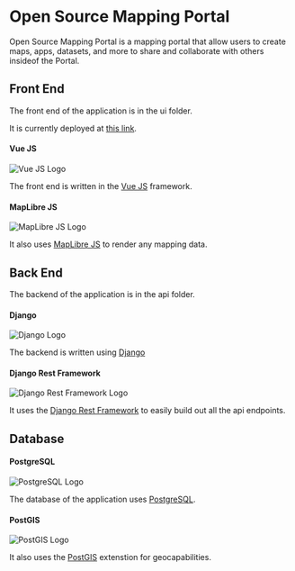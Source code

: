 # Open Source Mapping Portal

Open Source Mapping Portal is a mapping portal that allow users to create maps, apps, datasets, and more to share and collaborate with others insideof the Portal.  


## Front End

The front end of the application is in the ui folder. 

It is currently deployed at [this link](https://mapping-portal-mkeller3.cloud.okteto.net/).


#### Vue JS
![Vue JS Logo](https://avatars.githubusercontent.com/u/6128107?s=200&v=4)

The front end is written in the [Vue JS](https://github.com/vuejs/vue) framework. 


#### MapLibre JS 
![MapLibre JS Logo](https://avatars.githubusercontent.com/u/75709127?s=200&v=4)

It also uses [MapLibre JS](https://github.com/maplibre/maplibre-gl-js) to render any mapping data.


## Back End
The backend of the application is in the api folder. 

#### Django

![Django Logo](https://avatars.githubusercontent.com/u/27804?s=200&v=4)

The backend is written using [Django](https://github.com/django/django) 

#### Django Rest Framework
![Django Rest Framework Logo](https://www.django-rest-framework.org/img/logo.png)


It uses the [Django Rest Framework](https://github.com/encode/django-rest-framework) to easily build out all the api endpoints.

## Database

#### PostgreSQL
![PostgreSQL Logo](https://duckduckgo.com/i/270e21a9.png)

The database of the application uses [PostgreSQL](https://www.postgresql.org/).


#### PostGIS
![PostGIS Logo](https://duckduckgo.com/i/a1feac83.png)

It also uses the [PostGIS](https://postgis.net/) extenstion for geocapabilities. 
